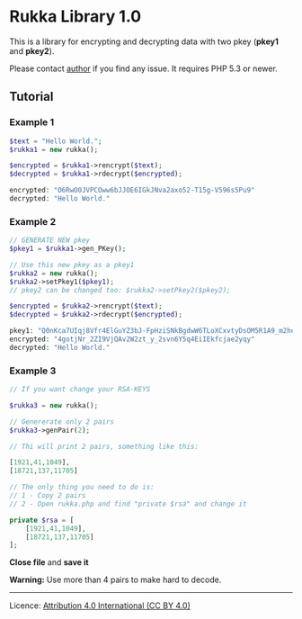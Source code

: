 # Rukka Library 1.0

This is a library for encrypting and decrypting data with two pkey (**pkey1** and **pkey2**). 

Please contact [author] if you find any issue. It requires PHP 5.3 or newer.



## Tutorial


### Example 1

```php
$text = "Hello World.";
$rukka1 = new rukka();

$encrypted = $rukka1->rencrypt($text);
$decrypted = $rukka1->rdecrypt($encrypted);

encrypted: "O6RwO0JVPCOww6bJJOE6IGkJNva2axo52-T15g-V596s5Pu9"
decrypted: "Hello World."
```

### Example 2

```php
// GENERATE NEW pkey
$pkey1 = $rukka1->gen_PKey();

// Use this new pkey as a pkey1
$rukka2 = new rukka();
$rukka2->setPkey1($pkey1);
// pkey2 can be changed too: $rukka2->setPkey2($pkey2);

$encrypted = $rukka2->rencrypt($text);
$decrypted = $rukka2->rdecrypt($encrypted);

pkey1: "Q0nKca7UIqj8Vfr4ElGuYZ3bJ-FpHziSNkBgdwW6TLoXCxvtyDsOM5R1A9_m2heP"
encrypted: "4gotjNr_2ZI9VjQAv2W2zt_y_2svn6Y5q4EiIEkfcjae2yqy"
decrypted: "Hello World."
```

### Example 3

```php
// If you want change your RSA-KEYS

$rukka3 = new rukka();

// Genererate only 2 pairs
$rukka3->genPair(2);

// Thi will print 2 pairs, something like this:

[1921,41,1049],
[18721,137,11705]

// The only thing you need to do is:
// 1 - Copy 2 pairs
// 2 - Open rukka.php and find "private $rsa" and change it

private $rsa = [
	[1921,41,1049],
	[18721,137,11705]
];

```

**Close file** and **save it**

**Warning:** Use more than 4 pairs to make hard to decode.

---

Licence: [Attribution 4.0 International (CC BY 4.0)][1]

[1]: <http://creativecommons.org/licenses/by/4.0/>
[author]: <http://www.ebookcms.com/page/help/>
